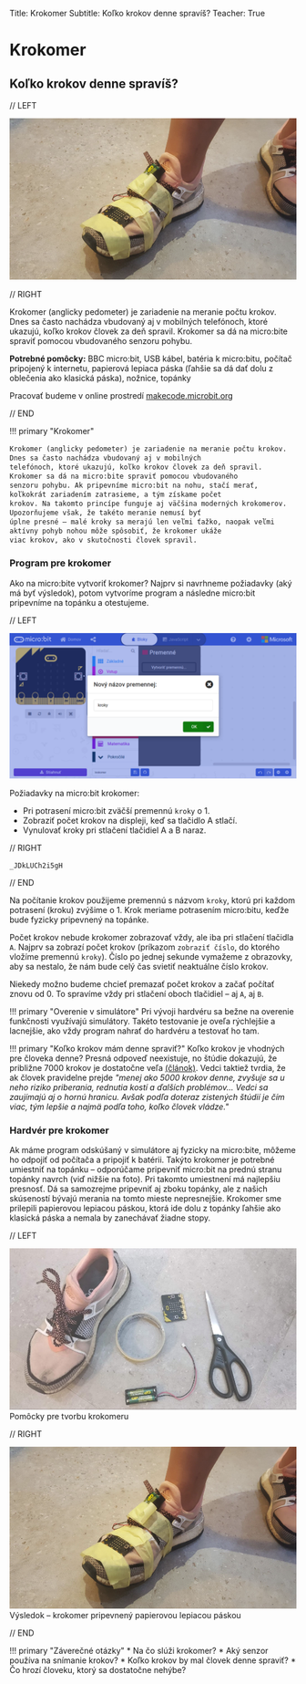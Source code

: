 Title:   Krokomer
Subtitle:    Koľko krokov denne spravíš?
Teacher:	True

# Krokomer
## Koľko krokov denne spravíš?

// LEFT

![Obrázok BBC micro:bitu](images/krokomer.png)

// RIGHT

<div markdown="1" class="lection-desc">
Krokomer (anglicky pedometer) je zariadenie na meranie počtu krokov. Dnes sa často nachádza vbudovaný aj v mobilných
telefónoch, ktoré ukazujú, koľko krokov človek za deň spravil. Krokomer sa dá na micro:bite spraviť pomocou vbudovaného
senzoru pohybu.
</div>


**Potrebné pomôcky:**
BBC micro:bit, USB kábel, batéria k micro:bitu, počítač pripojený k internetu,
papierová lepiaca páska (ľahšie sa dá dať dolu z oblečenia ako klasická páska), nožnice, topánky

Pracovať budeme v online prostredí [makecode.microbit.org](https://makecode.microbit.org/)

// END

!!! primary "Krokomer"

	Krokomer (anglicky pedometer) je zariadenie na meranie počtu krokov. Dnes sa často nachádza vbudovaný aj v mobilných
	telefónoch, ktoré ukazujú, koľko krokov človek za deň spravil. Krokomer sa dá na micro:bite spraviť pomocou vbudovaného
	senzoru pohybu. Ak pripevníme micro:bit na nohu, stačí merať, koľkokrát zariadením zatrasieme, a tým získame počet
	krokov. Na takomto princípe funguje aj väčšina moderných krokomerov. Upozorňujeme však, že takéto meranie nemusí byť
	úplne presné – malé kroky sa merajú len veľmi ťažko, naopak veľmi aktívny pohyb nohou môže spôsobiť, že krokomer ukáže
	viac krokov, ako v skutočnosti človek spravil. 


### Program pre krokomer


Ako na micro:bite vytvoriť krokomer? Najprv si navrhneme požiadavky (aký má byť výsledok), potom vytvoríme program
a následne micro:bit pripevníme na topánku a otestujeme. 

// LEFT

![Screenshot](images/screenshot-premenna-2.png)

Požiadavky na micro:bit krokomer:  

* Pri potrasení micro:bit zväčší premennú `kroky` o 1.
* Zobraziť počet krokov na displeji, keď sa tlačidlo A stlačí.
* Vynulovať kroky pri stlačení tlačidiel A a B naraz.

// RIGHT


```makecode
_JDkLUCh2i5gH
```

// END

Na počítanie krokov použijeme premennú s názvom `kroky`, ktorú pri každom potrasení (kroku) zvýšime o 1. Krok meriame
potrasením micro:bitu, keďže bude fyzicky pripevnený na topánke.

Počet krokov nebude krokomer zobrazovať vždy, ale iba pri stlačení tlačidla `A`. Najprv sa zobrazí počet krokov
(príkazom `zobraziť číslo`, do ktorého vložíme premennú `kroky`). Číslo po jednej sekunde vymažeme z obrazovky,
aby sa nestalo, že nám bude celý čas svietiť neaktuálne číslo krokov.

Niekedy možno budeme chcieť premazať počet krokov a začať počítať znovu od 0. To spravíme vždy pri stlačení oboch
tlačidiel – aj `A`, aj `B`.

!!! primary "Overenie v simulátore"
	Pri vývoji hardvéru sa bežne na overenie funkčnosti využívajú simulátory. Takéto testovanie je oveľa rýchlejšie
	a lacnejšie, ako vždy program nahrať do hardvéru a testovať ho tam.

!!! primary "Koľko krokov mám denne spraviť?"
	Koľko krokov je vhodných pre človeka denne? Presná odpoveď
	neexistuje, no štúdie dokazujú, že približne 7000 krokov je dostatočne veľa
	[(článok)](https://www.noviny.sk/zaujimavosti/367839-malo-sa-hybeme-tvrdia-odbornici-kolko-krokov-by-sme-teda-mali-spravit).
	Vedci taktiež tvrdia, že ak človek pravidelne prejde _"menej ako 5000 krokov denne, zvyšuje sa u neho riziko priberania,
	rednutia kostí a ďalších problémov... Vedci sa zaujímajú aj o hornú hranicu. Avšak podľa doteraz zistených štúdií je
	čím viac, tým lepšie a najmä podľa toho, koľko človek vládze."_

### Hardvér pre krokomer
Ak máme program odskúšaný v simulátore aj fyzicky na micro:bite, môžeme ho odpojiť od počítača a pripojiť k batérii.
Takýto krokomer je potrebné umiestniť na topánku – odporúčame pripevniť micro:bit na prednú stranu topánky navrch
(viď nižšie na foto). Pri takomto umiestnení má najlepšiu presnosť. Dá sa samozrejme pripevniť aj zboku topánky,
ale z našich skúseností bývajú merania na tomto mieste nepresnejšie. Krokomer sme prilepili papierovou lepiacou páskou,
ktorá ide dolu z topánky ľahšie ako klasická páska a nemala by zanechávať žiadne stopy.

// LEFT

![Obrázok BBC micro:bitu](images/krokomer_nastroje.png)
Pomôcky pre tvorbu krokomeru

// RIGHT

![Obrázok BBC micro:bitu](images/krokomer.png)
Výsledok – krokomer pripevnený papierovou lepiacou páskou

// END

!!! primary "Záverečné otázky"
    *   Na čo slúži krokomer?
    *   Aký senzor používa na snímanie krokov?
    *   Koľko krokov by mal človek denne spraviť?
    *   Čo hrozí človeku, ktorý sa dostatočne nehýbe?

